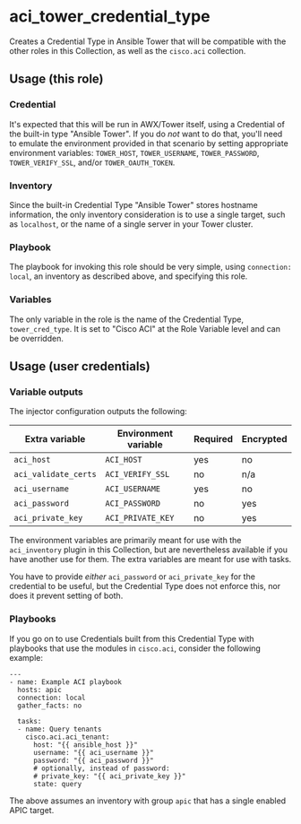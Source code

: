 # aci_tower_credential_type
Creates a Credential Type in Ansible Tower that will be compatible with the other roles in this Collection, as well as the `cisco.aci` collection.

## Usage (this role)

### Credential
It's expected that this will be run in AWX/Tower itself, using a Credential of the built-in type "Ansible Tower". If you do *not* want to do that, you'll need to emulate the environment provided in that scenario by setting appropriate environment variables: `TOWER_HOST`, `TOWER_USERNAME`, `TOWER_PASSWORD`, `TOWER_VERIFY_SSL`, and/or `TOWER_OAUTH_TOKEN`.

### Inventory
Since the built-in Credential Type "Ansible Tower" stores hostname information, the only inventory consideration is to use a single target, such as `localhost`, or the name of a single server in your Tower cluster.

### Playbook
The playbook for invoking this role should be very simple, using `connection: local`, an inventory as described above, and specifying this role.

### Variables
The only variable in the role is the name of the Credential Type, `tower_cred_type`. It is set to "Cisco ACI" at the Role Variable level and can be overridden.

## Usage (user credentials)

### Variable outputs
The injector configuration outputs the following:

| Extra variable       | Environment variable | Required | Encrypted |
| -------------------- | -------------------- | -------- | --------- |
| `aci_host`           | `ACI_HOST`           | yes      | no        |
| `aci_validate_certs` | `ACI_VERIFY_SSL`     | no       | n/a       |
| `aci_username`       | `ACI_USERNAME`       | yes      | no        |
| `aci_password`       | `ACI_PASSWORD`       | no       | yes       |
| `aci_private_key`    | `ACI_PRIVATE_KEY`    | no       | yes       |

The environment variables are primarily meant for use with the `aci_inventory` plugin in this Collection, but are nevertheless available if you have another use for them. The extra variables are meant for use with tasks.

You have to provide *either* `aci_password` or `aci_private_key` for the credential to be useful, but the Credential Type does not enforce this, nor does it prevent setting of both.

### Playbooks
If you go on to use Credentials built from this Credential Type with playbooks that use the modules in `cisco.aci`, consider the following example:

```
---
- name: Example ACI playbook
  hosts: apic
  connection: local
  gather_facts: no

  tasks:
  - name: Query tenants
    cisco.aci.aci_tenant:
      host: "{{ ansible_host }}"
      username: "{{ aci_username }}"
      password: "{{ aci_password }}"
      # optionally, instead of password:
      # private_key: "{{ aci_private_key }}"
      state: query
```
The above assumes an inventory with group `apic` that has a single enabled APIC target.
